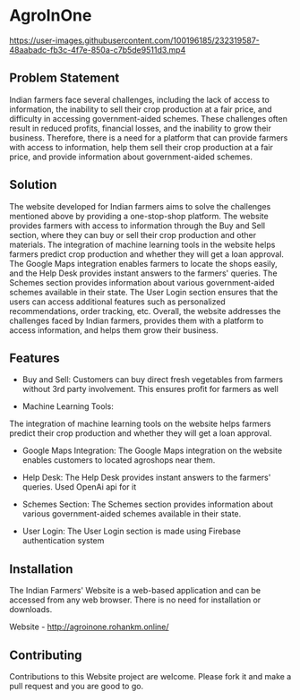 # AgroInOne



https://user-images.githubusercontent.com/100196185/232319587-48aabadc-fb3c-4f7e-850a-c7b5de9511d3.mp4



## Problem Statement

Indian farmers face several challenges, including the lack of access to information, the inability to sell their crop production at a fair price, and difficulty in accessing government-aided schemes. These challenges often result in reduced profits, financial losses, and the inability to grow their business. Therefore, there is a need for a platform that can provide farmers with access to information, help them sell their crop production at a fair price, and provide information about government-aided schemes.

## Solution

The website developed for Indian farmers aims to solve the challenges mentioned above by providing a one-stop-shop platform. The website provides farmers with access to information through the Buy and Sell section, where they can buy or sell their crop production and other materials. The integration of machine learning tools in the website helps farmers predict crop production and whether they will get a loan approval. The Google Maps integration enables farmers to locate the shops easily, and the Help Desk provides instant answers to the farmers' queries. The Schemes section provides information about various government-aided schemes available in their state. The User Login section ensures that the users can access additional features such as personalized recommendations, order tracking, etc. Overall, the website addresses the challenges faced by Indian farmers, provides them with a platform to access information, and helps them grow their business.


## Features

* Buy and Sell: Customers can buy direct fresh vegetables from farmers without 3rd party involvement. This ensures profit for farmers as well

* Machine Learning Tools: 


The integration of machine learning tools on the website helps farmers predict their crop production and whether they will get a loan approval.

* Google Maps Integration: The Google Maps integration on the website enables customers to located agroshops near them.

* Help Desk: The Help Desk provides instant answers to the farmers' queries. Used OpenAi api for it

* Schemes Section: The Schemes section provides information about various government-aided schemes available in their state.

* User Login: The User Login section is made using Firebase authentication system


## Installation

The Indian Farmers' Website is a web-based application and can be accessed from any web browser. There is no need for installation or downloads.

Website - http://agroinone.rohankm.online/

## Contributing

Contributions to this  Website project are welcome. Please fork it and make a pull request and you are good to go.
